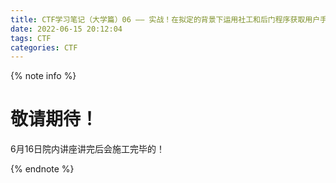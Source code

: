```yaml
---
title: CTF学习笔记（大学篇）06 —— 实战！在拟定的背景下运用社工和后门程序获取用户手机上的内容
date: 2022-06-15 20:12:04
tags: CTF
categories: CTF
---
```


{% note info %}

# 敬请期待！

6月16日院内讲座讲完后会施工完毕的！

{% endnote %}
